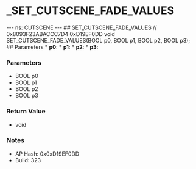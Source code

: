 # _SET_CUTSCENE_FADE_VALUES

--- ns: CUTSCENE --- ## SET_CUTSCENE_FADE_VALUES  // 0x8093F23ABACCC7D4 0xD19EF0DD void SET_CUTSCENE_FADE_VALUES(BOOL p0, BOOL p1, BOOL p2, BOOL p3);   ## Parameters * **p0**: * **p1**: * **p2**: * **p3**:

### Parameters
* BOOL p0
* BOOL p1
* BOOL p2
* BOOL p3

### Return Value
* void

### Notes
* AP Hash: 0x0xD19EF0DD
* Build: 323

